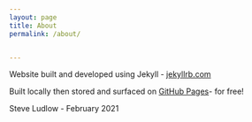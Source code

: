 ```yaml
---
layout: page
title: About
permalink: /about/


---
```


Website built and developed using Jekyll - [jekyllrb.com](https://jekyllrb.com/)

Built locally then stored and surfaced on [GitHub Pages](https://pages.github.com/)- for free!

Steve Ludlow - February 2021